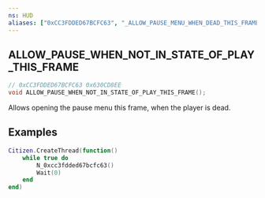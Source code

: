 ```yaml
---
ns: HUD
aliases: ["0xCC3FDDED67BCFC63", "_ALLOW_PAUSE_MENU_WHEN_DEAD_THIS_FRAME"]
---
```

## ALLOW_PAUSE_WHEN_NOT_IN_STATE_OF_PLAY_THIS_FRAME

```c
// 0xCC3FDDED67BCFC63 0x630CD8EE
void ALLOW_PAUSE_WHEN_NOT_IN_STATE_OF_PLAY_THIS_FRAME();
```

Allows opening the pause menu this frame, when the player is dead.

## Examples
```lua
Citizen.CreateThread(function()
	while true do
		N_0xcc3fdded67bcfc63()
		Wait(0)
	end
end)
```
